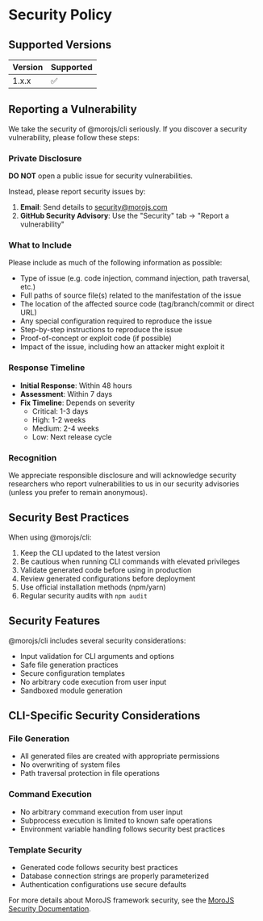 # Security Policy

## Supported Versions

| Version | Supported          |
| ------- | ------------------ |
| 1.x.x   | ✅ |

## Reporting a Vulnerability

We take the security of @morojs/cli seriously. If you discover a security vulnerability, please follow these steps:

### Private Disclosure

**DO NOT** open a public issue for security vulnerabilities.

Instead, please report security issues by:

1. **Email**: Send details to security@morojs.com
2. **GitHub Security Advisory**: Use the "Security" tab → "Report a vulnerability"

### What to Include

Please include as much of the following information as possible:

- Type of issue (e.g. code injection, command injection, path traversal, etc.)
- Full paths of source file(s) related to the manifestation of the issue
- The location of the affected source code (tag/branch/commit or direct URL)
- Any special configuration required to reproduce the issue
- Step-by-step instructions to reproduce the issue
- Proof-of-concept or exploit code (if possible)
- Impact of the issue, including how an attacker might exploit it

### Response Timeline

- **Initial Response**: Within 48 hours
- **Assessment**: Within 7 days
- **Fix Timeline**: Depends on severity
  - Critical: 1-3 days
  - High: 1-2 weeks
  - Medium: 2-4 weeks
  - Low: Next release cycle

### Recognition

We appreciate responsible disclosure and will acknowledge security researchers who report vulnerabilities to us in our security advisories (unless you prefer to remain anonymous).

## Security Best Practices

When using @morojs/cli:

1. Keep the CLI updated to the latest version
2. Be cautious when running CLI commands with elevated privileges
3. Validate generated code before using in production
4. Review generated configurations before deployment
5. Use official installation methods (npm/yarn)
6. Regular security audits with `npm audit`

## Security Features

@morojs/cli includes several security considerations:

- Input validation for CLI arguments and options
- Safe file generation practices
- Secure configuration templates
- No arbitrary code execution from user input
- Sandboxed module generation

## CLI-Specific Security Considerations

### File Generation
- All generated files are created with appropriate permissions
- No overwriting of system files
- Path traversal protection in file operations

### Command Execution
- No arbitrary command execution from user input
- Subprocess execution is limited to known safe operations
- Environment variable handling follows security best practices

### Template Security
- Generated code follows security best practices
- Database connection strings are properly parameterized
- Authentication configurations use secure defaults

For more details about MoroJS framework security, see the [MoroJS Security Documentation](https://morojs.com/docs/security). 